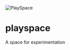 ![PlaySpace](http://yaseenalgailani.github.io/playspace/images/playspace_og.png)
# playspace
A space for experimentation
